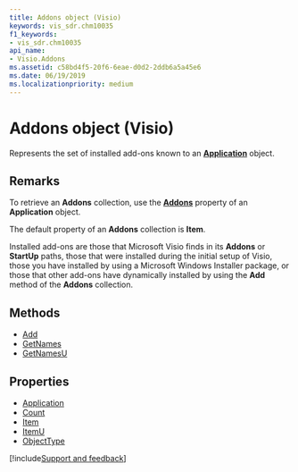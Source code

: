 ```yaml
---
title: Addons object (Visio)
keywords: vis_sdr.chm10035
f1_keywords:
- vis_sdr.chm10035
api_name:
- Visio.Addons
ms.assetid: c58bd4f5-20f6-6eae-d0d2-2ddb6a5a45e6
ms.date: 06/19/2019
ms.localizationpriority: medium
---
```



# Addons object (Visio)

Represents the set of installed add-ons known to an **[Application](visio.application.md)** object.


## Remarks

To retrieve an **Addons** collection, use the **[Addons](visio.application.addons.md)** property of an **Application** object.

The default property of an **Addons** collection is **Item**.

Installed add-ons are those that Microsoft Visio finds in its **Addons** or **StartUp** paths, those that were installed during the initial setup of Visio, those you have installed by using a Microsoft Windows Installer package, or those that other add-ons have dynamically installed by using the **Add** method of the **Addons** collection.

## Methods

- [Add](Visio.Addons.Add.md)
- [GetNames](Visio.Addons.GetNames.md)
- [GetNamesU](Visio.Addons.GetNamesU.md)

## Properties

- [Application](Visio.Addons.Application.md)
- [Count](Visio.Addons.Count.md)
- [Item](Visio.Addons.Item.md)
- [ItemU](Visio.Addons.ItemU.md)
- [ObjectType](Visio.Addons.ObjectType.md)


[!include[Support and feedback](~/includes/feedback-boilerplate.md)]